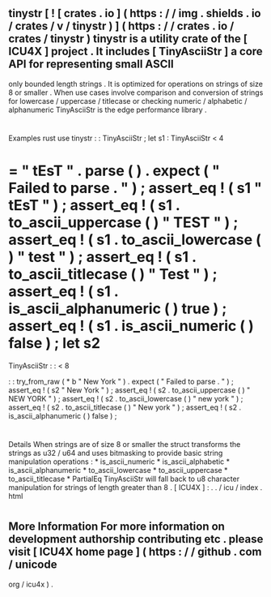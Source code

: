 #
tinystr
[
!
[
crates
.
io
]
(
https
:
/
/
img
.
shields
.
io
/
crates
/
v
/
tinystr
)
]
(
https
:
/
/
crates
.
io
/
crates
/
tinystr
)
tinystr
is
a
utility
crate
of
the
[
ICU4X
]
project
.
It
includes
[
TinyAsciiStr
]
a
core
API
for
representing
small
ASCII
-
only
bounded
length
strings
.
It
is
optimized
for
operations
on
strings
of
size
8
or
smaller
.
When
use
cases
involve
comparison
and
conversion
of
strings
for
lowercase
/
uppercase
/
titlecase
or
checking
numeric
/
alphabetic
/
alphanumeric
TinyAsciiStr
is
the
edge
performance
library
.
#
#
Examples
rust
use
tinystr
:
:
TinyAsciiStr
;
let
s1
:
TinyAsciiStr
<
4
>
=
"
tEsT
"
.
parse
(
)
.
expect
(
"
Failed
to
parse
.
"
)
;
assert_eq
!
(
s1
"
tEsT
"
)
;
assert_eq
!
(
s1
.
to_ascii_uppercase
(
)
"
TEST
"
)
;
assert_eq
!
(
s1
.
to_ascii_lowercase
(
)
"
test
"
)
;
assert_eq
!
(
s1
.
to_ascii_titlecase
(
)
"
Test
"
)
;
assert_eq
!
(
s1
.
is_ascii_alphanumeric
(
)
true
)
;
assert_eq
!
(
s1
.
is_ascii_numeric
(
)
false
)
;
let
s2
=
TinyAsciiStr
:
:
<
8
>
:
:
try_from_raw
(
*
b
"
New
York
"
)
.
expect
(
"
Failed
to
parse
.
"
)
;
assert_eq
!
(
s2
"
New
York
"
)
;
assert_eq
!
(
s2
.
to_ascii_uppercase
(
)
"
NEW
YORK
"
)
;
assert_eq
!
(
s2
.
to_ascii_lowercase
(
)
"
new
york
"
)
;
assert_eq
!
(
s2
.
to_ascii_titlecase
(
)
"
New
york
"
)
;
assert_eq
!
(
s2
.
is_ascii_alphanumeric
(
)
false
)
;
#
#
Details
When
strings
are
of
size
8
or
smaller
the
struct
transforms
the
strings
as
u32
/
u64
and
uses
bitmasking
to
provide
basic
string
manipulation
operations
:
*
is_ascii_numeric
*
is_ascii_alphabetic
*
is_ascii_alphanumeric
*
to_ascii_lowercase
*
to_ascii_uppercase
*
to_ascii_titlecase
*
PartialEq
TinyAsciiStr
will
fall
back
to
u8
character
manipulation
for
strings
of
length
greater
than
8
.
[
ICU4X
]
:
.
.
/
icu
/
index
.
html
#
#
More
Information
For
more
information
on
development
authorship
contributing
etc
.
please
visit
[
ICU4X
home
page
]
(
https
:
/
/
github
.
com
/
unicode
-
org
/
icu4x
)
.
